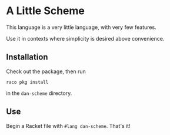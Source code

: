 A Little Scheme
===================

This language is a very little language, with very few features.

Use it in contexts where simplicity is desired above convenience.

Installation
------------
Check out the package, then run
```
raco pkg install
```
in the `dan-scheme` directory.


Use
---
Begin a Racket file with `#lang dan-scheme`. That's it!
